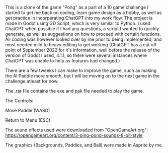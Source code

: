 This is a clone of the game "Pong" as a part of a 10 game challenge I started to get me back on coding, learn game design as a hobby, as well as get practice in incorperating ChatGPT into my work flow. The project is made in Godot using GD Script, which is very similar to Python. I used ChatGPT when possible if I had any questions, a script I wanted to quickly generate, as well as suggestions on how to proceed with certain functions. All coding was however looked over by me prior to being implemented, and most needed mild to heavy editing to get working (ChatGPT has a cut off point of September 2022 for it's information, well before the release of the version of Godot I used, 4.1.1, so there were several instances where ChatGPT was unable to help as features had changed.)

There are a few tweeks I can make to improve the game, such as making the AI Paddle more smooth, but I will be moving on to the next game in the challenge atleast for now.

The .rar file contains the exe and pak file needed to play the game.

The Controls: 

Move Paddle (WASD)

Return to Menu (ESC)

The sound effects used were downloaded from "OpenGameArt.org": https://opengameart.org/content/3-ping-pong-sounds-8-bit-style

The graphics (Backgrounds, Paddles, and Ball) were made in Asprite by me. 
